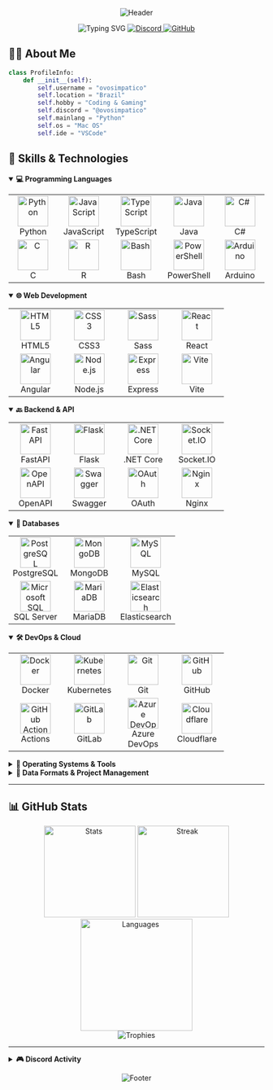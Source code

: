 <!-- Profile Header with Dynamic Text & Banner -->
<div align="center">

  ![Header](https://capsule-render.vercel.app/api?type=waving&color=7848E6&height=200&section=header&text=ovosimpatico&fontSize=60&fontColor=ffffff&animation=fadeIn)

  <img src="https://readme-typing-svg.herokuapp.com?font=Fira+Code&size=24&duration=3000&pause=1000&color=%237848E6&center=true&vCenter=true&random=false&width=500&lines=Python+Developer;Passionate+Coder;Open+Source+Enthusiast;Always+Learning+New+Technologies" alt="Typing SVG" />

  <a href="https://discord.com/users/1304941690770952254">
    <img src="https://img.shields.io/badge/Discord-%40ovosimpatico-7289DA?style=for-the-badge&logo=discord&logoColor=white" alt="Discord">
  </a>
  <a href="https://github.com/ovosimpatico">
    <img src="https://img.shields.io/github/followers/ovosimpatico?style=for-the-badge&logo=github&color=7848E6&labelColor=000000" alt="GitHub">
  </a>
</div>



## 👨‍💻 About Me

```python
class ProfileInfo:
    def __init__(self):
        self.username = "ovosimpatico"
        self.location = "Brazil"
        self.hobby = "Coding & Gaming"
        self.discord = "@ovosimpatico"
        self.mainlang = "Python"
        self.os = "Mac OS"
        self.ide = "VSCode"
```

## 🚀 Skills & Technologies

<details open>
  <summary><b>💻 Programming Languages</b></summary>
  <div align="center">
    <table>
      <tr>
        <td align="center" width="90">
          <a href="#">
            <img src="https://cdn.jsdelivr.net/gh/devicons/devicon@latest/icons/python/python-original.svg" width="60" height="60" alt="Python"/>
          </a>
          <br>Python
        </td>
        <td align="center" width="90">
          <a href="#">
            <img src="https://cdn.jsdelivr.net/gh/devicons/devicon@latest/icons/javascript/javascript-original.svg" width="60" height="60" alt="JavaScript"/>
          </a>
          <br>JavaScript
        </td>
        <td align="center" width="90">
          <a href="#">
            <img src="https://cdn.jsdelivr.net/gh/devicons/devicon@latest/icons/typescript/typescript-original.svg" width="60" height="60" alt="TypeScript"/>
          </a>
          <br>TypeScript
        </td>
        <td align="center" width="90">
          <a href="#">
            <img src="https://cdn.jsdelivr.net/gh/devicons/devicon@latest/icons/java/java-original.svg" width="60" height="60" alt="Java"/>
          </a>
          <br>Java
        </td>
        <td align="center" width="90">
          <a href="#">
            <img src="https://cdn.jsdelivr.net/gh/devicons/devicon@latest/icons/csharp/csharp-original.svg" width="60" height="60" alt="C#"/>
          </a>
          <br>C#
        </td>
      </tr>
      <tr>
        <td align="center" width="90">
          <a href="#">
            <img src="https://cdn.jsdelivr.net/gh/devicons/devicon@latest/icons/c/c-original.svg" width="60" height="60" alt="C"/>
          </a>
          <br>C
        </td>
        <td align="center" width="90">
          <a href="#">
            <img src="https://cdn.jsdelivr.net/gh/devicons/devicon@latest/icons/r/r-original.svg" width="60" height="60" alt="R"/>
          </a>
          <br>R
        </td>
        <td align="center" width="90">
          <a href="#">
            <img src="https://cdn.jsdelivr.net/gh/devicons/devicon@latest/icons/bash/bash-original.svg" width="60" height="60" alt="Bash"/>
          </a>
          <br>Bash
        </td>
        <td align="center" width="90">
          <a href="#">
            <img src="https://cdn.jsdelivr.net/gh/devicons/devicon@latest/icons/powershell/powershell-original.svg" width="60" height="60" alt="PowerShell"/>
          </a>
          <br>PowerShell
        </td>
        <td align="center" width="90">
          <a href="#">
            <img src="https://cdn.jsdelivr.net/gh/devicons/devicon@latest/icons/arduino/arduino-original.svg" width="60" height="60" alt="Arduino"/>
          </a>
          <br>Arduino
        </td>
      </tr>
    </table>
  </div>
</details>

<details open>
  <summary><b>🌐 Web Development</b></summary>
  <div align="center">
    <table>
      <tr>
        <td align="center" width="90">
          <a href="#">
            <img src="https://cdn.jsdelivr.net/gh/devicons/devicon@latest/icons/html5/html5-original.svg" width="60" height="60" alt="HTML5"/>
          </a>
          <br>HTML5
        </td>
        <td align="center" width="90">
          <a href="#">
            <img src="https://cdn.jsdelivr.net/gh/devicons/devicon@latest/icons/css3/css3-original.svg" width="60" height="60" alt="CSS3"/>
          </a>
          <br>CSS3
        </td>
        <td align="center" width="90">
          <a href="#">
            <img src="https://cdn.jsdelivr.net/gh/devicons/devicon@latest/icons/sass/sass-original.svg" width="60" height="60" alt="Sass"/>
          </a>
          <br>Sass
        </td>
        <td align="center" width="90">
          <a href="#">
            <img src="https://cdn.jsdelivr.net/gh/devicons/devicon@latest/icons/react/react-original.svg" width="60" height="60" alt="React"/>
          </a>
          <br>React
        </td>
      </tr>
      <tr>
        <td align="center" width="90">
          <a href="#">
            <img src="https://cdn.jsdelivr.net/gh/devicons/devicon@latest/icons/angular/angular-original.svg" width="60" height="60" alt="Angular"/>
          </a>
          <br>Angular
        </td>
        <td align="center" width="90">
          <a href="#">
            <img src="https://cdn.jsdelivr.net/gh/devicons/devicon@latest/icons/nodejs/nodejs-original.svg" width="60" height="60" alt="Node.js"/>
          </a>
          <br>Node.js
        </td>
        <td align="center" width="90">
          <a href="#">
            <img src="https://cdn.jsdelivr.net/gh/devicons/devicon@latest/icons/express/express-original.svg" width="60" height="60" alt="Express"/>
          </a>
          <br>Express
        </td>
        <td align="center" width="90">
          <a href="#">
            <img src="https://cdn.jsdelivr.net/gh/devicons/devicon@latest/icons/vitejs/vitejs-original.svg" width="60" height="60" alt="Vite"/>
          </a>
          <br>Vite
        </td>
      </tr>
    </table>
  </div>
</details>

<details open>
  <summary><b>🔙 Backend & API</b></summary>
  <div align="center">
    <table>
      <tr>
        <td align="center" width="90">
          <a href="#">
            <img src="https://cdn.jsdelivr.net/gh/devicons/devicon@latest/icons/fastapi/fastapi-original.svg" width="60" height="60" alt="FastAPI"/>
          </a>
          <br>FastAPI
        </td>
        <td align="center" width="90">
          <a href="#">
            <img src="https://cdn.jsdelivr.net/gh/devicons/devicon@latest/icons/flask/flask-original.svg" width="60" height="60" alt="Flask"/>
          </a>
          <br>Flask
        </td>
        <td align="center" width="90">
          <a href="#">
            <img src="https://cdn.jsdelivr.net/gh/devicons/devicon@latest/icons/dotnetcore/dotnetcore-original.svg" width="60" height="60" alt=".NET Core"/>
          </a>
          <br>.NET Core
        </td>
        <td align="center" width="90">
          <a href="#">
            <img src="https://cdn.jsdelivr.net/gh/devicons/devicon@latest/icons/socketio/socketio-original.svg" width="60" height="60" alt="Socket.IO"/>
          </a>
          <br>Socket.IO
        </td>
      </tr>
      <tr>
        <td align="center" width="90">
          <a href="#">
            <img src="https://cdn.jsdelivr.net/gh/devicons/devicon@latest/icons/openapi/openapi-original.svg" width="60" height="60" alt="OpenAPI"/>
          </a>
          <br>OpenAPI
        </td>
        <td align="center" width="90">
          <a href="#">
            <img src="https://cdn.jsdelivr.net/gh/devicons/devicon@latest/icons/swagger/swagger-original.svg" width="60" height="60" alt="Swagger"/>
          </a>
          <br>Swagger
        </td>
        <td align="center" width="90">
          <a href="#">
            <img src="https://cdn.jsdelivr.net/gh/devicons/devicon@latest/icons/oauth/oauth-original.svg" width="60" height="60" alt="OAuth"/>
          </a>
          <br>OAuth
        </td>
        <td align="center" width="90">
          <a href="#">
            <img src="https://cdn.jsdelivr.net/gh/devicons/devicon@latest/icons/nginx/nginx-original.svg" width="60" height="60" alt="Nginx"/>
          </a>
          <br>Nginx
        </td>
      </tr>
    </table>
  </div>
</details>

<details open>
  <summary><b>💾 Databases</b></summary>
  <div align="center">
    <table>
      <tr>
        <td align="center" width="90">
          <a href="#">
            <img src="https://cdn.jsdelivr.net/gh/devicons/devicon@latest/icons/postgresql/postgresql-original.svg" width="60" height="60" alt="PostgreSQL"/>
          </a>
          <br>PostgreSQL
        </td>
        <td align="center" width="90">
          <a href="#">
            <img src="https://cdn.jsdelivr.net/gh/devicons/devicon@latest/icons/mongodb/mongodb-original.svg" width="60" height="60" alt="MongoDB"/>
          </a>
          <br>MongoDB
        </td>
        <td align="center" width="90">
          <a href="#">
            <img src="https://cdn.jsdelivr.net/gh/devicons/devicon@latest/icons/mysql/mysql-original.svg" width="60" height="60" alt="MySQL"/>
          </a>
          <br>MySQL
        </td>
      </tr>
      <tr>
        <td align="center" width="90">
          <a href="#">
            <img src="https://cdn.jsdelivr.net/gh/devicons/devicon@latest/icons/microsoftsqlserver/microsoftsqlserver-original.svg" width="60" height="60" alt="Microsoft SQL Server"/>
          </a>
          <br>SQL Server
        </td>
        <td align="center" width="90">
          <a href="#">
            <img src="https://cdn.jsdelivr.net/gh/devicons/devicon@latest/icons/mariadb/mariadb-original.svg" width="60" height="60" alt="MariaDB"/>
          </a>
          <br>MariaDB
        </td>
        <td align="center" width="90">
          <a href="#">
            <img src="https://cdn.jsdelivr.net/gh/devicons/devicon@latest/icons/elasticsearch/elasticsearch-original.svg" width="60" height="60" alt="Elasticsearch"/>
          </a>
          <br>Elasticsearch
        </td>
      </tr>
    </table>
  </div>
</details>

<details open>
  <summary><b>🛠️ DevOps & Cloud</b></summary>
  <div align="center">
    <table>
      <tr>
        <td align="center" width="90">
          <a href="#">
            <img src="https://cdn.jsdelivr.net/gh/devicons/devicon@latest/icons/docker/docker-original.svg" width="60" height="60" alt="Docker"/>
          </a>
          <br>Docker
        </td>
        <td align="center" width="90">
          <a href="#">
            <img src="https://cdn.jsdelivr.net/gh/devicons/devicon@latest/icons/kubernetes/kubernetes-original.svg" width="60" height="60" alt="Kubernetes"/>
          </a>
          <br>Kubernetes
        </td>
        <td align="center" width="90">
          <a href="#">
            <img src="https://cdn.jsdelivr.net/gh/devicons/devicon@latest/icons/git/git-original.svg" width="60" height="60" alt="Git"/>
          </a>
          <br>Git
        </td>
        <td align="center" width="90">
          <a href="#">
            <img src="https://cdn.jsdelivr.net/gh/devicons/devicon@latest/icons/github/github-original.svg" width="60" height="60" alt="GitHub"/>
          </a>
          <br>GitHub
        </td>
      </tr>
      <tr>
        <td align="center" width="90">
          <a href="#">
            <img src="https://cdn.jsdelivr.net/gh/devicons/devicon@latest/icons/githubactions/githubactions-original.svg" width="60" height="60" alt="GitHub Actions"/>
          </a>
          <br>Actions
        </td>
        <td align="center" width="90">
          <a href="#">
            <img src="https://cdn.jsdelivr.net/gh/devicons/devicon@latest/icons/gitlab/gitlab-original.svg" width="60" height="60" alt="GitLab"/>
          </a>
          <br>GitLab
        </td>
        <td align="center" width="90">
          <a href="#">
            <img src="https://cdn.jsdelivr.net/gh/devicons/devicon@latest/icons/azuredevops/azuredevops-original.svg" width="60" height="60" alt="Azure DevOps"/>
          </a>
          <br>Azure DevOps
        </td>
        <td align="center" width="90">
          <a href="#">
            <img src="https://cdn.jsdelivr.net/gh/devicons/devicon@latest/icons/cloudflare/cloudflare-original.svg" width="60" height="60" alt="Cloudflare"/>
          </a>
          <br>Cloudflare
        </td>
      </tr>
    </table>
  </div>
</details>

<details>
  <summary><b>📱 Operating Systems & Tools</b></summary>
  <div align="center">
    <table>
      <tr>
        <td align="center" width="90">
          <a href="#">
            <img src="https://cdn.jsdelivr.net/gh/devicons/devicon@latest/icons/apple/apple-original.svg" width="60" height="60" alt="MacOS"/>
          </a>
          <br>MacOS
        </td>
        <td align="center" width="90">
          <a href="#">
            <img src="https://cdn.jsdelivr.net/gh/devicons/devicon@latest/icons/linux/linux-original.svg" width="60" height="60" alt="Linux"/>
          </a>
          <br>Linux
        </td>
        <td align="center" width="90">
          <a href="#">
            <img src="https://cdn.jsdelivr.net/gh/devicons/devicon@latest/icons/windows11/windows11-original.svg" width="60" height="60" alt="Windows"/>
          </a>
          <br>Windows
        </td>
        <td align="center" width="90">
          <a href="#">
            <img src="https://cdn.jsdelivr.net/gh/devicons/devicon@latest/icons/vscode/vscode-original.svg" width="60" height="60" alt="VSCode"/>
          </a>
          <br>VSCode
        </td>
      </tr>
      <tr>
        <td align="center" width="90">
          <a href="#">
            <img src="https://cdn.jsdelivr.net/gh/devicons/devicon@latest/icons/ssh/ssh-original.svg" width="60" height="60" alt="SSH"/>
          </a>
          <br>SSH
        </td>
        <td align="center" width="90">
          <a href="#">
            <img src="https://cdn.jsdelivr.net/gh/devicons/devicon@latest/icons/postman/postman-original.svg" width="60" height="60" alt="Postman"/>
          </a>
          <br>Postman
        </td>
        <td align="center" width="90">
          <a href="#">
            <img src="https://cdn.jsdelivr.net/gh/devicons/devicon@latest/icons/dbeaver/dbeaver-original.svg" width="60" height="60" alt="DBeaver"/>
          </a>
          <br>DBeaver
        </td>
      </tr>
    </table>
  </div>
</details>

<details>
  <summary><b>📝 Data Formats & Project Management</b></summary>
  <div align="center">
    <table>
      <tr>
        <td align="center" width="90">
          <a href="#">
            <img src="https://cdn.jsdelivr.net/gh/devicons/devicon@latest/icons/json/json-original.svg" width="60" height="60" alt="JSON"/>
          </a>
          <br>JSON
        </td>
        <td align="center" width="90">
          <a href="#">
            <img src="https://cdn.jsdelivr.net/gh/devicons/devicon@latest/icons/yaml/yaml-original.svg" width="60" height="60" alt="YAML"/>
          </a>
          <br>YAML
        </td>
        <td align="center" width="90">
          <a href="#">
            <img src="https://cdn.jsdelivr.net/gh/devicons/devicon@latest/icons/markdown/markdown-original.svg" width="60" height="60" alt="Markdown"/>
          </a>
          <br>Markdown
        </td>
        <td align="center" width="90">
          <a href="#">
            <img src="https://cdn.jsdelivr.net/gh/devicons/devicon@latest/icons/axios/axios-plain.svg" width="60" height="60" alt="Axios"/>
          </a>
          <br>Axios
        </td>
        <td align="center" width="90">
          <a href="#">
            <img src="https://cdn.jsdelivr.net/gh/devicons/devicon@latest/icons/trello/trello-original.svg" width="60" height="60" alt="Trello"/>
          </a>
          <br>Trello
        </td>
      </tr>
    </table>
  </div>
</details>

---

## 📊 GitHub Stats

<div align="center">
  <img src="https://github-readme-stats.vercel.app/api?username=ovosimpatico&show_icons=true&theme=tokyonight&include_all_commits=true&hide_border=true&border_radius=10" height="180" alt="Stats">
  <img src="https://github-readme-streak-stats.herokuapp.com/?user=ovosimpatico&theme=tokyonight&hide_border=true&border_radius=10" height="180" alt="Streak">
</div>

<div align="center">
  <img src="https://github-readme-stats.vercel.app/api/top-langs/?username=ovosimpatico&layout=compact&theme=tokyonight&hide_border=true&langs_count=10&border_radius=10" height="220" alt="Languages">
</div>

<div align="center">
  <img src="https://github-profile-trophy.vercel.app/?username=ovosimpatico&theme=discord&column=4&margin-w=15&margin-h=15" alt="Trophies">
</div>

---

<details>
  <summary><b>🎮 Discord Activity</b></summary>
  <br>
  <div align="center">
    <a href="https://discord.com/users/1304941690770952254">
      <img src="https://lanyard.cnrad.dev/api/1304941690770952254?hideDiscrim=true&idleMessage=I'm%20available!" alt="Discord Status">
    </a>
  </div>
</details>

<div align="center">

  ![Footer](https://capsule-render.vercel.app/api?type=waving&color=7848E6&height=120&section=footer)

</div>
